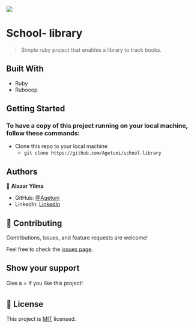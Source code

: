 ![](https://img.shields.io/badge/Microverse-blueviolet)

# School- library

>Simple ruby project that enables a library to track books.

## Built With

- Ruby
- Rubocop



## Getting Started

### To have a copy of this project running on your local machine, follow these commands:

- Clone this repo to your local machine
  - `git clone https://github.com/Agetuni/school-library ` 

## Authors

👤 **Alazar Yilma**

- GitHub: [@Agetuni](https://github.com/Agetuni)
- LinkedIn: [LinkedIn](https://www.linkedin.com/in/aleazar-yilma-b614b6174/)

## 🤝 Contributing

Contributions, issues, and feature requests are welcome!

Feel free to check the [issues page](../../issues/).

## Show your support

Give a ⭐️ if you like this project!

## 📝 License

This project is [MIT](./LICENSE) licensed.